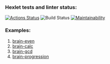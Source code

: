 ### Hexlet tests and linter status:
[![Actions Status](https://github.com/1g0rbm/frontend-project-lvl1/workflows/hexlet-check/badge.svg)](https://github.com/1g0rbm/frontend-project-lvl1/actions)
![Build Status](https://github.com/1g0rbm/frontend-project-lvl1/actions/workflows/main-actions.yml/badge.svg)
[![Maintainability](https://api.codeclimate.com/v1/badges/a99a88d28ad37a79dbf6/maintainability)](https://codeclimate.com/github/codeclimate/codeclimate/maintainability)
### Examples:
1. [brain-even](https://asciinema.org/a/S9ks88Kd24Osh1V1YhZ1zip3T)
1. [brain-calc](https://asciinema.org/a/Z8psdqPaTql6mDpsXofL2bJ7h)
1. [brain-gcd](https://asciinema.org/a/WmwOhVh9pKIRfco5myRaUHxWK)
1. [brain-progression](https://asciinema.org/a/toYLQqFAlQHAApEcq7ugcFWrT)

